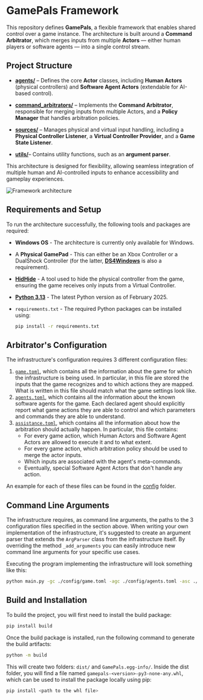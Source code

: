 # GamePals Framework

This repository defines **GamePals**, a flexible framework that enables shared control over a game instance.
The architecture is built around a **Command Arbitrator**, which merges inputs from multiple **Actors** — either human
players or software agents — into a single control stream.

## Project Structure

-   [**agents/**](gamepals/agents) – Defines the core **Actor** classes, including **Human Actors** (physical controllers) and **Software Agent Actors** (extendable for AI-based control).

-   [**command_arbitrators/**](gamepals/command_arbitrators) – Implements the **Command Arbitrator**, responsible for merging inputs from multiple Actors, and a **Policy Manager** that handles arbitration policies.

-   [**sources/**](gamepals/sources) – Manages physical and virtual input handling, including a **Physical Controller Listener**, a **Virtual Controller Provider**, and a **Game State Listener**.

-   [**utils/**](gamepals/utils)– Contains utility functions, such as an **argument parser**.

This architecture is designed for flexibility, allowing seamless integration of multiple human and AI-controlled inputs
to enhance accessibility and gameplay experiences.

![Framework architecture](assets/gamepals.png)

## Requirements and Setup

To run the architecture successfully, the following tools and packages are required:

-   **Windows OS** - The architecture is currently only available for Windows.

-   A **Physical GamePad** - This can either be an Xbox Controller or a DualShock Controller (for the latter, [**DS4Windows**](https://ds4-windows.com/) is also a requirement).

-   [**HidHide**](https://ds4-windows.com/download/hidhide/) - A tool used to hide the physical controller from the game, ensuring the game receives only inputs from a Virtual Controller.

-   [**Python 3.13**](https://www.python.org/downloads/release/python-3130/) - The latest Python version as of February 2025.

-   `requirements.txt` - The required Python packages can be installed using:
    ```bash
    pip install -r requirements.txt
    ```

## Arbitrator's Configuration

The infrastructure's configuration requires 3 different configuration files:

1. [`game.toml`](config.example/game.toml.example), which contains all the information about the game for which the infrastructure is being used.
   In particular, in this file are stored the inputs that the game recognizes and to which actions they are mapped. What is written in this file should match what the game settings look like.
2. [`agents.toml`](config.example/agents.toml.example), which contains all the information about the known software agents for the game. Each declared agent should explicitly report what game actions they are able to control and which parameters and commands they are able to understand.
3. [`assistance.toml`](config.example/assistance.toml.example), which contains all the information about how the arbitration should actually happen. In particular, this file contains:
    - For every game action, which Human Actors and Software Agent Actors are allowed to execute it and to what extent.
    - For every game action, which arbitration policy should be used to merge the actor inputs.
    - Which inputs are associated with the agent's meta-commands.
    - Eventually, special Software Agent Actors that don't handle any action.

An example for each of these files can be found in the [config](config.example) folder.

## Command Line Arguments

The infrastructure requires, as command line arguments, the paths to the 3 configuration files specified in the section above.
When writing your own implementation of the infrastructure, it's suggested to create an argument parser that extends the `ArgParser` class from the infrastructure itself.
By overriding the method `_add_arguments` you can easily introduce new command line arguments for your specific use cases.

Executing the program implementing the infrastructure will look something like this:

```bash
python main.py -gc ./config/game.toml -agc ./config/agents.toml -asc ./config/assistance.toml # your args here...
```

## Build and Installation

To build the project, you will first need to install the build package:

```bash
pip install build
```

Once the build package is installed, run the following command to generate the build artifacts:

```bash
python -m build
```

This will create two folders: `dist/` and `GamePals.egg-info/`. Inside the dist folder, you will find a file named `gamepals-<version>-py3-none-any.whl`, which can be used to install the package locally using pip:

```bash
pip install <path to the whl file>
```
